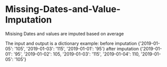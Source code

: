 # Missing-Dates-and-Value-Imputation
Misising Dates and values are imputed based on average
 
The input and output is a dictionary
example:
before imputation 
 {'2019-01-05': '105', '2019-01-03': '115', '2019-01-01': '95'}
after imputation 
 {'2019-01-01': '95', '2019-01-02': 105, '2019-01-03': '115', '2019-01-04': 110, '2019-01-05': '105'}
